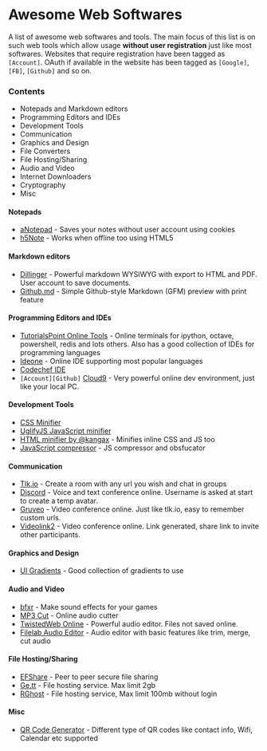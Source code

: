 # Awesome Web Softwares

A list of awesome web softwares and tools. 
The main focus of this list is on such web tools which allow usage **without user registration** just like most softwares. 
Websites that require registration have been tagged as `[Account]`. 
OAuth if available in the website has been tagged as `[Google]`, `[FB]`, `[Github]` and so on. 


### Contents

* Notepads and Markdown editors
* Programming Editors and IDEs
* Development Tools
* Communication
* Graphics and Design
* File Converters
* File Hosting/Sharing
* Audio and Video
* Internet Downloaders
* Cryptography
* Misc


#### Notepads

* [aNotepad](https://anotepad.com/) - Saves your notes without user account using cookies
* [h5Note](http://h5note.com/) - Works when offline too using HTML5


#### Markdown editors

* [Dillinger](http://dillinger.io/) - Powerful markdown WYSIWYG with export to HTML and PDF. User account to save documents. 
* [Github.md](http://aviaryan.in/javascripts/github.md/) - Simple Github-style Markdown (GFM) preview with print feature


#### Programming Editors and IDEs

* [TutorialsPoint Online Tools](https://www.tutorialspoint.com/codingground.htm) - Online terminals for ipython, octave, 
powershell, redis and lots others. Also has a good collection of IDEs for programming languages
* [Ideone](http://ideone.com/) - Online IDE supporting most popular languages
* [Codechef IDE](https://www.codechef.com/ide)
* `[Account][Github]` [Cloud9](https://c9.io/)  - Very powerful online dev environment, just like your local PC. 


#### Development Tools

* [CSS Minifier](http://cssminifier.com/)
* [UglifyJS JavaScript minifier](https://skalman.github.io/UglifyJS-online/)
* [HTML minifier by @kangax](https://kangax.github.io/html-minifier/) - Minifies inline CSS and JS too
* [JavaScript compressor](http://javascriptcompressor.com/) - JS compressor and obsfucator


#### Communication

* [Tlk.io](http://tlk.io/) - Create a room with any url you wish and chat in groups
* [Discord](https://discordapp.com/) - Voice and text conference online. Username is asked at start to create a temp avatar.
* [Gruveo](https://www.gruveo.com/) - Video conference online. Just like tlk.io, easy to remember custom urls. 
* [Videolink2](https://videolink2.me/start) - Video conference online. Link generated, share link to invite other participants.

#### Graphics and Design

* [UI Gradients](http://uigradients.com/) - Good collection of gradients to use


#### Audio and Video

* [bfxr](http://www.bfxr.net/) - Make sound effects for your games
* [MP3 Cut](http://mp3cut.net/) - Online audio cutter
* [TwistedWeb Online](https://twistedwave.com/online/) - Powerful audio editor. Files not saved online. 
* [Filelab Audio Editor](http://www.filelab.com/audio-editor) - Audio editor with basic features like trim, merge, cut audio


#### File Hosting/Sharing

* [EFShare](http://efshare.com/) - Peer to peer secure file sharing
* [Ge.tt](http://ge.tt/) - File hosting service. Max limit 2gb
* [RGhost](http://rgho.st/) - File hosting service, Max limit 100mb without login


#### Misc

* [QR Code Generator](http://zxing.appspot.com/generator/) - Different type of QR codes like contact info, Wifi, Calendar etc supported
